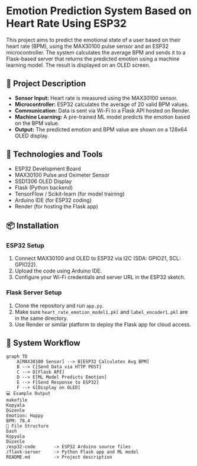 # Emotion Prediction System Based on Heart Rate Using ESP32

This project aims to predict the emotional state of a user based on their heart rate (BPM), using the MAX30100 pulse sensor and an ESP32 microcontroller. The system calculates the average BPM and sends it to a Flask-based server that returns the predicted emotion using a machine learning model. The result is displayed on an OLED screen.

## 🧠 Project Description

- **Sensor Input:** Heart rate is measured using the MAX30100 sensor.
- **Microcontroller:** ESP32 calculates the average of 20 valid BPM values.
- **Communication:** Data is sent via Wi-Fi to a Flask API hosted on Render.
- **Machine Learning:** A pre-trained ML model predicts the emotion based on the BPM value.
- **Output:** The predicted emotion and BPM value are shown on a 128x64 OLED display.

## 🧰 Technologies and Tools

- ESP32 Development Board  
- MAX30100 Pulse and Oximeter Sensor  
- SSD1306 OLED Display  
- Flask (Python backend)  
- TensorFlow / Scikit-learn (for model training)  
- Arduino IDE (for ESP32 coding)  
- Render (for hosting the Flask app)

## 📦 Installation

### ESP32 Setup
1. Connect MAX30100 and OLED to ESP32 via I2C (SDA: GPIO21, SCL: GPIO22).
2. Upload the code using Arduino IDE.
3. Configure your Wi-Fi credentials and server URL in the ESP32 sketch.

### Flask Server Setup
1. Clone the repository and run `app.py`.
2. Make sure `heart_rate_emotion_model1.pkl` and `label_encoder1.pkl` are in the same directory.
3. Use Render or similar platform to deploy the Flask app for cloud access.

## 📡 System Workflow

```mermaid
graph TD
    A[MAX30100 Sensor] --> B[ESP32 Calculates Avg BPM]
    B --> C[Send Data via HTTP POST]
    C --> D[Flask API]
    D --> E[ML Model Predicts Emotion]
    E --> F[Send Response to ESP32]
    F --> G[Display on OLED]
💻 Example Output
makefile
Kopyala
Düzenle
Emotion: Happy
BPM: 78.4
📁 File Structure
bash
Kopyala
Düzenle
/esp32-code       -> ESP32 Arduino source files
/flask-server     -> Python Flask app and ML model
README.md         -> Project description

